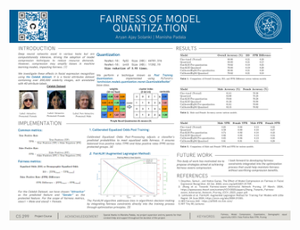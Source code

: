 ![img unavailable](https://github.com/Aryan-IIT/fairness_of_compression_techniques/blob/main/Copy%20of%20Final_Fairness_Project_Course.png)

